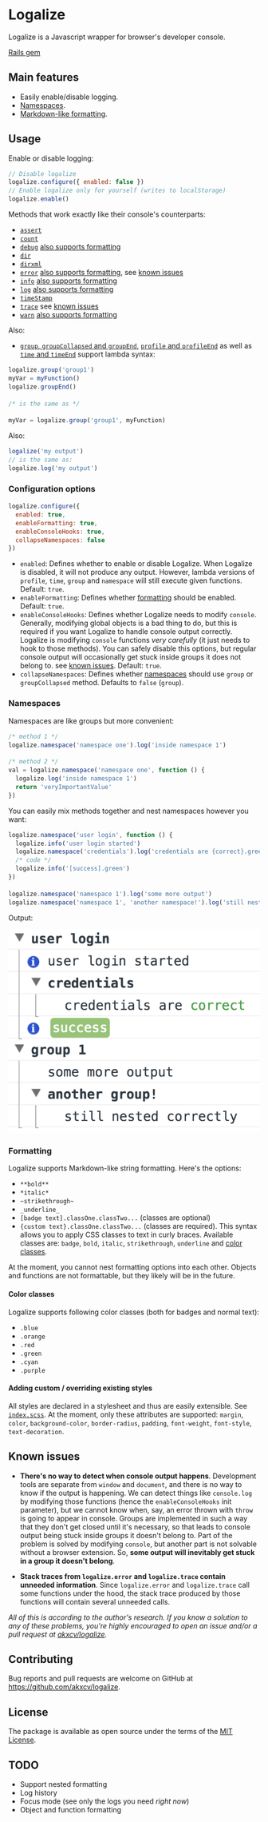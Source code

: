 # Logalize

Logalize is a Javascript wrapper for browser's developer console.

[Rails gem](https://github.com/akxcv/logalize-rails)

## Main features

- Easily enable/disable logging.
- [Namespaces](#namespaces).
- [Markdown-like formatting](#formatting).

## Usage

Enable or disable logging:
```js
// Disable logalize
logalize.configure({ enabled: false })
// Enable logalize only for yourself (writes to localStorage)
logalize.enable()
```

Methods that work exactly like their console's counterparts:

- [`assert`](https://developers.google.com/web/tools/chrome-devtools/console/console-reference#assert)
- [`count`](https://developers.google.com/web/tools/chrome-devtools/console/console-reference#count)
- [`debug`](https://developers.google.com/web/tools/chrome-devtools/console/console-reference#consoledebugobject_object)
[also supports formatting](#formatting)
- [`dir`](https://developers.google.com/web/tools/chrome-devtools/console/console-reference#dir)
- [`dirxml`](https://developers.google.com/web/tools/chrome-devtools/console/console-reference#consoledirxmlobject)
- [`error`](https://developers.google.com/web/tools/chrome-devtools/console/console-reference#error)
[also supports formatting](#formatting), see [known issues](#known-issues)
- [`info`](https://developers.google.com/web/tools/chrome-devtools/console/console-reference#consoleinfoobject_object) [also supports formatting](#formatting)
- [`log`](https://developers.google.com/web/tools/chrome-devtools/console/console-reference#log)
[also supports formatting](#formatting)
- [`timeStamp`](https://developers.google.com/web/tools/chrome-devtools/console/console-reference#timestamp)
- [`trace`](https://developers.google.com/web/tools/chrome-devtools/console/console-reference#trace)
see [known issues](#known-issues)
- [`warn`](https://developers.google.com/web/tools/chrome-devtools/console/console-reference#warn)
[also supports formatting](#formatting)

Also:

- [`group`, `groupCollapsed` and `groupEnd`](https://developers.google.com/web/tools/chrome-devtools/console/console-reference#profile),
[`profile` and `profileEnd`](https://developers.google.com/web/tools/chrome-devtools/console/console-reference#profile)
as well as
[`time` and `timeEnd`](https://developers.google.com/web/tools/chrome-devtools/console/console-reference#time)
support lambda syntax:

```js
logalize.group('group1')
myVar = myFunction()
logalize.groupEnd()

/* is the same as */

myVar = logalize.group('group1', myFunction)
```

Also:
```js
logalize('my output')
// is the same as:
logalize.log('my output')
```

### Configuration options

```js
logalize.configure({
  enabled: true,
  enableFormatting: true,
  enableConsoleHooks: true,
  collapseNamespaces: false
})
```
- `enabled`: Defines whether to enable or disable Logalize.
When Logalize is disabled, it will not produce any output. However, lambda versions of `profile`, `time`, `group` and `namespace`
will still execute given functions. Default: `true`.
- `enableFormatting`: Defines whether [formatting](#formatting) should be enabled. Default: `true`.
- `enableConsoleHooks`: Defines whether Logalize needs to modify `console`.
Generally, modifying global objects is a bad thing to do, but this is required if you want Logalize to
handle console output correctly. Logalize is modifying `console` functions *very carefully* (it just
needs to hook to those methods). You can safely disable this options, but regular console output
will occasionally get stuck inside groups it does not belong to. see [known issues](#known-issues). Default: `true`.
- `collapseNamespaces`: Defines whether [namespaces](#namespaces) should use `group` or `groupCollapsed` method.
Defaults to `false` (`group`).

### Namespaces

Namespaces are like groups but more convenient:

```js
/* method 1 */
logalize.namespace('namespace one').log('inside namespace 1')

/* method 2 */
val = logalize.namespace('namespace one', function () {
  logalize.log('inside namespace 1')
  return 'veryImportantValue'
})
```

You can easily mix methods together and nest namespaces however you want:

```js
logalize.namespace('user login', function () {
  logalize.info('user login started')
  logalize.namespace('credentials').log('credentials are {correct}.green')
  /* code */
  logalize.info('[success].green')
})

logalize.namespace('namespace 1').log('some more output')
logalize.namespace('namespace 1', 'another namespace!').log('still nested correctly')
```

Output:

![Namespace output](/images/namespace_output.png?raw=true)

### Formatting

Logalize supports Markdown-like string formatting. Here's the options:
- `**bold**`
- `*italic*`
- `~strikethrough~`
- `_underline_`
- `[badge text].classOne.classTwo...` (classes are optional)
- `{custom text}.classOne.classTwo...` (classes are required). This syntax allows you to apply CSS
classes to text in curly braces. Available classes are: `badge`, `bold`, `italic`, `strikethrough`, `underline` and [color classes](#color-classes).

At the moment, you cannot nest formatting options into each other.
Objects and functions are not formattable, but they likely will be in the future.

#### Color classes

Logalize supports following color classes (both for badges and normal text):
- `.blue`
- `.orange`
- `.red`
- `.green`
- `.cyan`
- `.purple`

#### Adding custom / overriding existing styles

All styles are declared in a stylesheet and thus are easily extensible.
See [`index.scss`](index.scss).
At the moment, only these attributes are supported: `margin`, `color`, `background-color`,
`border-radius`, `padding`, `font-weight`, `font-style`, `text-decoration`.

## Known issues

- **There's no way to detect when console output happens**. Development tools are separate from `window` and `document`,
and there is no way to know if the output is happening. We can detect things like `console.log`
by modifying those functions (hence the `enableConsoleHooks` init parameter), but we cannot know when,
say, an error thrown with `throw` is going to appear in console. Groups are implemented in such a way that they don't get closed
until it's necessary, so that leads to console output being stuck inside groups it doesn't belong to.
Part of the problem is solved by modifying `console`, but another part is not solvable without a browser extension.
So, **some output will inevitably get stuck in a group it doesn't belong**.

- **Stack traces from `logalize.error` and `logalize.trace` contain unneeded information**.
Since `logalize.error` and `logalize.trace` call some functions under the hood, the stack trace produced
by those functions will contain several unneeded calls.

*All of this is according to the author's research. If you know a solution to any of these problems, you're
highly encouraged to open an issue and/or a pull request at [akxcv/logalize](https://github.com/akxcv/logalize).*

## Contributing

Bug reports and pull requests are welcome on GitHub at https://github.com/akxcv/logalize.

## License

The package is available as open source under the terms of the [MIT License](http://opensource.org/licenses/MIT).

## TODO

- Support nested formatting
- Log history
- Focus mode (see only the logs you need *right now*)
- Object and function formatting

